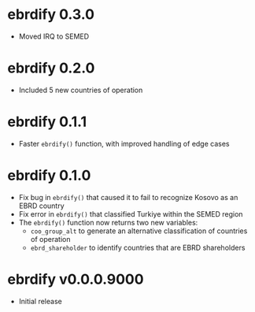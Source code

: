 # ebrdify 0.3.0

* Moved IRQ to SEMED 

# ebrdify 0.2.0

* Included 5 new countries of operation 

# ebrdify 0.1.1

* Faster `ebrdify()` function, with improved handling of edge cases

# ebrdify 0.1.0

* Fix bug in `ebrdify()` that caused it to fail to recognize Kosovo as an EBRD country
* Fix error in `ebrdify()` that classified Turkiye within the SEMED region
* The `ebrdify()` function now returns two new variables:
  * `coo_group_alt` to generate an alternative classification of countries of operation
  * `ebrd_shareholder` to identify countries that are EBRD shareholders
  
# ebrdify v0.0.0.9000 

* Initial release
